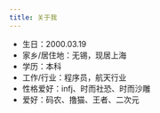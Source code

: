 ```yaml
---
title: 关于我
---
```


* 生日：2000.03.19
* 家乡/居住地：无锡，现居上海
* 学历：本科
* 工作/行业：程序员，航天行业
* 性格爱好：infj、时而社恐、时而沙雕
* 爱好：码农、撸猫、王者、二次元
